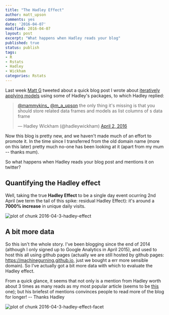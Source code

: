 ```yaml
---
title: "The Hadley Effect"
author: matt_upson
comments: yes
date: '2016-04-07'
modified: 2016-04-07
layout: post
excerpt: "What happens when Hadley reads your blog"
published: true
status: publish
tags:
- R
- Rstats
- Hadley
- Wickham
categories: Rstats
---
```

 

 

 
Last week [Matt G](https://twitter.com/mammykins_) tweeted about a quick blog post I wrote about [iteratively applying models](../iterating/) using some of Hadley's packages, to which Hadley replied:
 
<blockquote class="twitter-tweet" data-lang="en"><p lang="en" dir="ltr"><a href="https://twitter.com/mammykins_">@mammykins_</a> <a href="https://twitter.com/m_a_upson">@m_a_upson</a> the only thing it&#39;s missing is that you should store related data frames and models as list columns of s data frame</p>&mdash; Hadley Wickham (@hadleywickham) <a href="https://twitter.com/hadleywickham/status/716284174076747777">April 2, 2016</a></blockquote>
<script async src="https://platform.twitter.com/widgets.js" charset="utf-8"></script>
 
Now this blog is pretty new, and we haven't made much of an effort to promote it.
In the time since I transferred from the old domain name (more on this later) pretty much no-one has been looking at it (apart from my mum -- thanks mum).
 
So what happens when Hadley reads your blog post and mentions it on twitter?
 
## Quantifying the Hadley effect
 
Well, taking the true **Hadley Effect** to be a single day event ocurring 2nd April (we term the tail of this spike: residual Hadley Effect): it's around a **7000% increase** in unique daily visits. 
 

![plot of chunk 2016-04-3-hadley-effect](/figures/2016-04-3-hadley-effect-1.svg)
 
## A bit more data
 
So this isn't the whole story.
I've been blogging since the end of 2014 (although I only signed up to Google Analytics in April 2015), and used to host this all using github pages (actually we are still hosted by github pages: <https://machinegurning.github.io>, just we bought a err more sensible domain). So I've actually got a bit more data with which to evaluate the Hadley effect.
 
From a quick glance, it seems that not only is a mention from Hadley worth about 3 times as many reads as my most popular article (seems to be [this]("../cycling-weather/") one); but his briefest of mentions convinces people to read more of the blog for longer! -- Thanks Hadley
 
![plot of chunk 2016-04-3-hadley-effect-facet](/figures/2016-04-3-hadley-effect-facet-1.svg)
 
 

 
